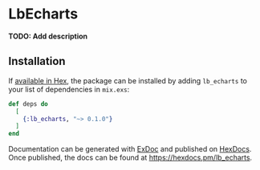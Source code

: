 # LbEcharts

**TODO: Add description**

## Installation

If [available in Hex](https://hex.pm/docs/publish), the package can be installed
by adding `lb_echarts` to your list of dependencies in `mix.exs`:

```elixir
def deps do
  [
    {:lb_echarts, "~> 0.1.0"}
  ]
end
```

Documentation can be generated with [ExDoc](https://github.com/elixir-lang/ex_doc)
and published on [HexDocs](https://hexdocs.pm). Once published, the docs can
be found at <https://hexdocs.pm/lb_echarts>.

